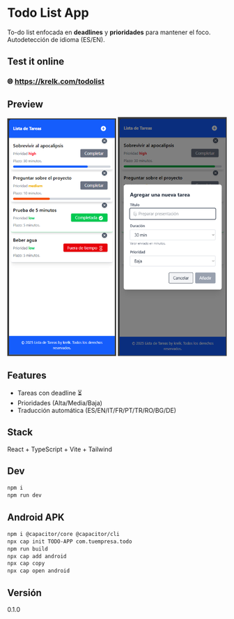 # Todo List App

To-do list enfocada en **deadlines** y **prioridades** para mantener el foco.
Autodetección de idioma (ES/EN).

## Test it online
### 🌐 https://krelk.com/todolist

## Preview
<p align="center">
  <img src="screenshots/image.png" alt="Preview" width="250"/>
  <img src="screenshots/image2.png" alt="Preview" width="250"/>
</p>

## Features
- Tareas con deadline ⏳
- Prioridades (Alta/Media/Baja)
- Traducción automática (ES/EN/IT/FR/PT/TR/RO/BG/DE)

## Stack
React + TypeScript + Vite + Tailwind

## Dev
```bash
npm i
npm run dev
```

## Android APK
```bash
npm i @capacitor/core @capacitor/cli
npx cap init TODO-APP com.tuempresa.todo
npm run build
npx cap add android
npx cap copy
npx cap open android
```

## Versión
0.1.0